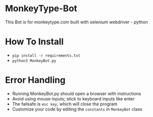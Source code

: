 # MonkeyType-Bot
This Bot is for monkeytype.com built with selenium webdriver - python

# How To Install
- `pip install -r requirements.txt`
- `python3 MonkeyBot.py`

# Error Handling
- Running MonkeyBot.py should open a browser with instructions
- Avoid using mouse inputs; stick to keyboard inputs like enter
- The failsafe is `esc key`, which will close the program
- Customize your code by editing the `constants` in `MonkeyBot` class
